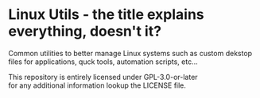 # Linux Utils - the title explains everything, doesn't it?
Common utilities to better manage Linux systems such as custom
dekstop files for applications, quck tools, automation scripts,
etc...

This repository is entirely licensed under GPL-3.0-or-later
<br>for any additional information lookup the LICENSE file.
